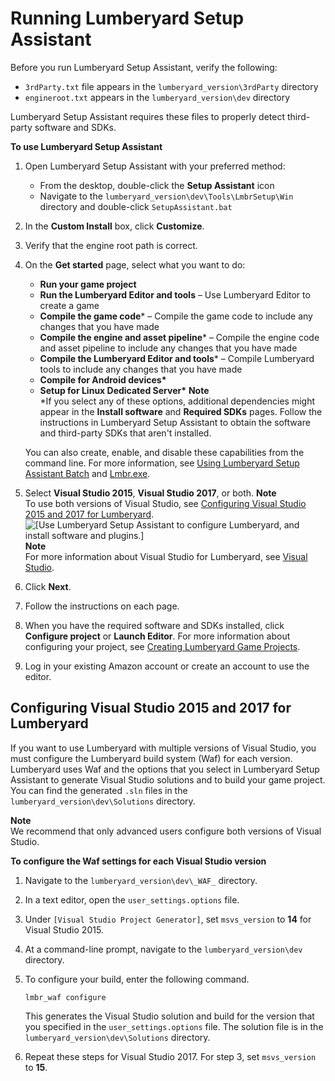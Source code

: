 # Running Lumberyard Setup Assistant<a name="lumberyard-launcher-using"></a>

Before you run Lumberyard Setup Assistant, verify the following:
+ `3rdParty.txt` file appears in the `lumberyard_version\3rdParty` directory
+ `engineroot.txt` appears in the `lumberyard_version\dev` directory

 Lumberyard Setup Assistant requires these files to properly detect third\-party software and SDKs\.

**To use Lumberyard Setup Assistant**

1. Open Lumberyard Setup Assistant with your preferred method:
   + From the desktop, double\-click the **Setup Assistant** icon
   + Navigate to the `lumberyard_version\dev\Tools\LmbrSetup\Win` directory and double\-click `SetupAssistant.bat`

1. In the **Custom Install** box, click **Customize**\.

1. Verify that the engine root path is correct\.

1. On the **Get started** page, select what you want to do:
   + **Run your game project**
   + **Run the Lumberyard Editor and tools** – Use Lumberyard Editor to create a game
   + **Compile the game code**\* – Compile the game code to include any changes that you have made
   + **Compile the engine and asset pipeline**\* – Compile the engine code and asset pipeline to include any changes that you have made
   + **Compile the Lumberyard Editor and tools**\* – Compile Lumberyard tools to include any changes that you have made
   + **Compile for Android devices\***
   + **Setup for Linux Dedicated Server\***
**Note**  
\*If you select any of these options, additional dependencies might appear in the **Install software** and **Required SDKs** pages\. Follow the instructions in Lumberyard Setup Assistant to obtain the software and third\-party SDKs that aren't installed\.

   You can also create, enable, and disable these capabilities from the command line\. For more information, see [Using Lumberyard Setup Assistant Batch](lumberyard-launcher-batch-using.md) and [Lmbr\.exe](lmbr-exe.md)\.

1. Select **Visual Studio 2015**, **Visual Studio 2017**, or both\. 
**Note**  
To use both versions of Visual Studio, see [Configuring Visual Studio 2015 and 2017 for Lumberyard](#lumberyard-launcher-visual-studio-configuration)\.  
![\[Use Lumberyard Setup Assistant to configure Lumberyard, and install software and plugins.\]](http://docs.aws.amazon.com/lumberyard/latest/userguide/images/lumberyard-launcher.png)
**Note**  
For more information about Visual Studio for Lumberyard, see [Visual Studio](setting-up-system-requirements.md#lumberyard-visual-studio-requirement)\.

1. Click **Next**\.

1. Follow the instructions on each page\.

1. When you have the required software and SDKs installed, click **Configure project** or **Launch Editor**\. For more information about configuring your project, see [Creating Lumberyard Game Projects](configurator-intro.md)\.

1. Log in your existing Amazon account or create an account to use the editor\.

## Configuring Visual Studio 2015 and 2017 for Lumberyard<a name="lumberyard-launcher-visual-studio-configuration"></a>

If you want to use Lumberyard with multiple versions of Visual Studio, you must configure the Lumberyard build system \(Waf\) for each version\. Lumberyard uses Waf and the options that you select in Lumberyard Setup Assistant to generate Visual Studio solutions and to build your game project\. You can find the generated `.sln` files in the `lumberyard_version\dev\Solutions` directory\.

**Note**  
We recommend that only advanced users configure both versions of Visual Studio\.

**To configure the Waf settings for each Visual Studio version**

1. Navigate to the `lumberyard_version\dev\_WAF_` directory\.

1. In a text editor, open the `user_settings.options` file\.

1. Under `[Visual Studio Project Generator]`, set `msvs_version` to **14** for Visual Studio 2015\.

1. At a command\-line prompt, navigate to the `lumberyard_version\dev` directory\.

1. To configure your build, enter the following command\.

   ```
   lmbr_waf configure
   ```

   This generates the Visual Studio solution and build for the version that you specified in the `user_settings.options` file\. The solution file is in the `lumberyard_version\dev\Solutions` directory\.

1. Repeat these steps for Visual Studio 2017\. For step 3, set `msvs_version` to **15**\.